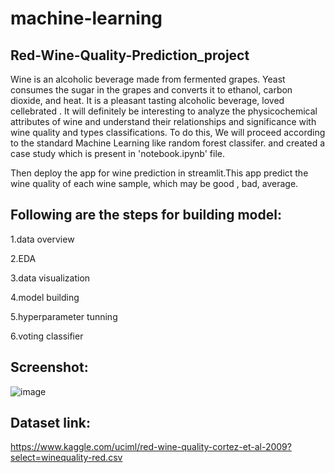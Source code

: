 # machine-learning


## Red-Wine-Quality-Prediction_project
Wine is an alcoholic beverage made from fermented grapes. Yeast consumes the sugar in the grapes and converts it to ethanol, carbon dioxide, and heat. It is a pleasant tasting alcoholic beverage, loved cellebrated . It will definitely be interesting to analyze the physicochemical attributes of wine and understand their relationships and significance with wine quality and types classifications. To do this, We will proceed according to the standard Machine Learning  like random forest classifer. and created a case study which is present in 'notebook.ipynb' file.

Then deploy the app for wine prediction in streamlit.This app predict the wine quality of each wine sample, which may be good , bad, average.

## Following are the steps for building model:
1.data overview

2.EDA

3.data visualization

4.model building

5.hyperparameter tunning

6.voting classifier
## Screenshot:
![image](https://user-images.githubusercontent.com/52526821/127506973-e5936b4b-0c54-4b8e-b426-37b36ff77963.png)


## Dataset link:
https://www.kaggle.com/uciml/red-wine-quality-cortez-et-al-2009?select=winequality-red.csv
